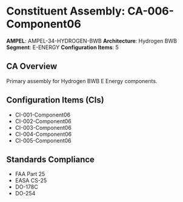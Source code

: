 # Constituent Assembly: CA-006-Component06

**AMPEL**: AMPEL-34-HYDROGEN-BWB
**Architecture**: Hydrogen BWB
**Segment**: E-ENERGY
**Configuration Items**: 5

## CA Overview
Primary assembly for Hydrogen BWB E Energy components.

## Configuration Items (CIs)
- CI-001-Component06
- CI-002-Component06
- CI-003-Component06
- CI-004-Component06
- CI-005-Component06

## Standards Compliance
- FAA Part 25
- EASA CS-25
- DO-178C
- DO-254
